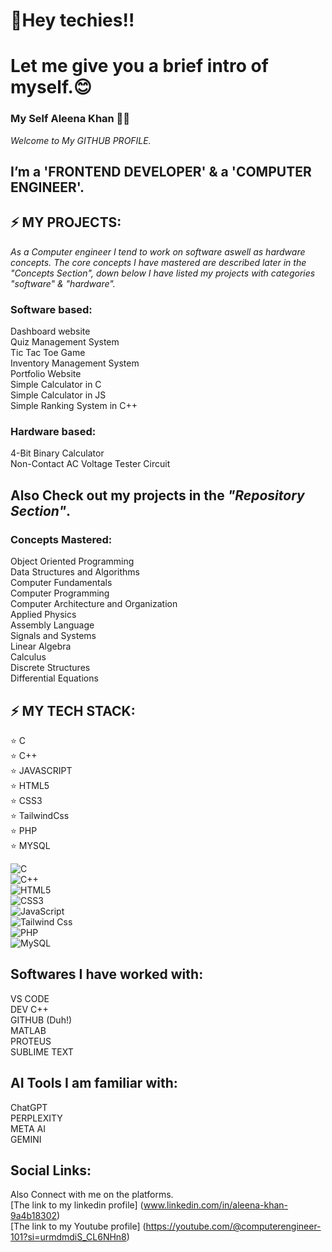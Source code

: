 # 👋Hey techies!!  
# Let me give you a brief intro of myself.😊  
### My Self **Aleena Khan** 👩‍💻
 _Welcome to My GITHUB PROFILE._  
## I’m a 'FRONTEND DEVELOPER' & a 'COMPUTER ENGINEER'.  

 ## ⚡ MY PROJECTS:
 _As a Computer engineer I tend to work on software aswell as hardware concepts. The core concepts I have mastered are described later in the "Concepts Section", down below I have listed my projects with categories "software" & "hardware"._  
 
 ### Software based:  
 
 Dashboard website  
 Quiz Management System  
 Tic Tac Toe Game   
 Inventory Management System  
 Portfolio Website  
 Simple Calculator in C  
 Simple Calculator in JS  
 Simple Ranking System in C++  
 
 ### Hardware based:  
 
 4-Bit Binary Calculator  
 Non-Contact AC Voltage Tester Circuit  
 
## Also Check out my projects in the _"Repository Section"_.
  
 ### Concepts Mastered:  
 
 Object Oriented Programming  
 Data Structures and Algorithms  
 Computer Fundamentals  
 Computer Programming  
 Computer Architecture and Organization  
 Applied Physics  
 Assembly Language  
 Signals and Systems  
 Linear Algebra  
 Calculus  
 Discrete Structures  
 Differential Equations  
 

## ⚡ MY TECH STACK:  
 
⭐ C  
⭐ C++   
⭐ JAVASCRIPT  
⭐ HTML5  
⭐ CSS3  
⭐ TailwindCss  
⭐ PHP  
⭐ MYSQL  

![C](https://img.shields.io/badge/language-C-blue?style=for-the-badge&logo=c)  
![C++](https://img.shields.io/badge/language-C++-blue?style=for-the-badge&logo=c++)  
![HTML5](https://img.shields.io/badge/language-HTML5-orange?style=for-the-badge&logo=html5)  
![CSS3](https://img.shields.io/badge/language-CSS3-blue?style=for-the-badge&logo=css3)  
![JavaScript](https://img.shields.io/badge/language-JavaScript-yellow?style=for-the-badge&logo=javascript)  
![Tailwind Css](https://img.shields.io/badge/language-TailwindcCss-green?style=for-the-badge&logo=tailwindCss)  
![PHP](https://img.shields.io/badge/language-php-orange?style=for-the-badge&logo=php)  
![MySQL](https://img.shields.io/badge/language-MySQL-blue?style=for-the-badge&logo=MySQL)

 ## Softwares I have worked with:    
   VS CODE  
   DEV C++  
   GITHUB (Duh!)  
   MATLAB  
   PROTEUS  
   SUBLIME TEXT
   ## AI Tools I am familiar with:  
   ChatGPT  
   PERPLEXITY  
   META AI  
   GEMINI

  ## Social Links:
  Also Connect with me on the platforms.    
  [The link to my linkedin profile]
 (www.linkedin.com/in/aleena-khan-9a4b18302)  
 [The link to my Youtube profile]
(https://youtube.com/@computerengineer-101?si=urmdmdiS_CL6NHn8)
  
